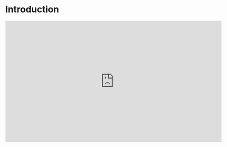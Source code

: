 # Introduction

<iframe width="675" height="380" src="https://www.youtube.com/embed/wZ4NcD0cdGk?rel=0&more=0" title="YouTube video player" frameborder="0" allow="accelerometer; autoplay; clipboard-write; encrypted-media; gyroscope; picture-in-picture" allowfullscreen></iframe>